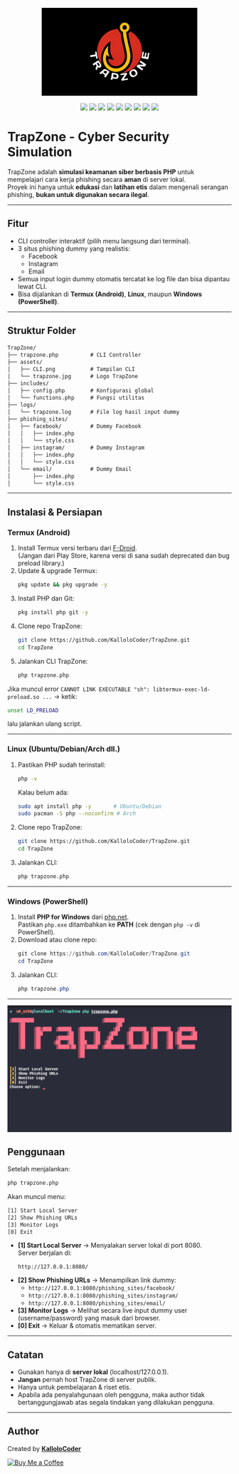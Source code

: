 <p align="center">
  <img src="assets/trapzone.jpg" alt="TryHuntMe Logo" width="350"/>
</p>
<p align="center">
  <img src="https://img.shields.io/badge/PHP-8.4-777BB4?logo=php&logoColor=white" />
  <img src="https://img.shields.io/github/tag/KalloloCoder/TrapZone.svg" />
  <img src="https://img.shields.io/github/license/KalloloCoder/TrapZone" />
  <img src="https://img.shields.io/badge/Maintained-Yes-green" />
  <img src="https://img.shields.io/badge/Open%20Source-Yes-brightgreen" />
  <img src="https://img.shields.io/github/stars/KalloloCoder/TrapZone?style=social" />
  <img src="https://img.shields.io/github/forks/KalloloCoder/TrapZone?style=social" />
  <img src="https://img.shields.io/github/issues/KalloloCoder/TrapZone" />
  <a href="https://github.com/KalloloCoder">
    <img src="https://img.shields.io/badge/Author-KalloloCoder-red" />
  </a>
</p>

# TrapZone - Cyber Security Simulation

TrapZone adalah **simulasi keamanan siber berbasis PHP** untuk mempelajari cara kerja phishing secara **aman** di server lokal.  
Proyek ini hanya untuk **edukasi** dan **latihan etis** dalam mengenali serangan phishing, **bukan untuk digunakan secara ilegal**.  

---

## Fitur
- CLI controller interaktif (pilih menu langsung dari terminal).
- 3 situs phishing dummy yang realistis:
  - Facebook
  - Instagram
  - Email
- Semua input login dummy otomatis tercatat ke log file dan bisa dipantau lewat CLI.
- Bisa dijalankan di **Termux (Android)**, **Linux**, maupun **Windows (PowerShell)**.

---

## Struktur Folder
```
TrapZone/
├── trapzone.php          # CLI Controller
├── assets/
│   ├── CLI.png           # Tampilan CLI
│   └── trapzone.jpg      # Logo TrapZone
├── includes/
│   ├── config.php        # Konfigurasi global
│   └── functions.php     # Fungsi utilitas
├── logs/
│   └── trapzone.log      # File log hasil input dummy
├── phishing_sites/
│   ├── facebook/         # Dummy Facebook
│   │   ├── index.php
│   │   └── style.css
│   ├── instagram/        # Dummy Instagram
│   │   ├── index.php
│   │   └── style.css
│   └── email/            # Dummy Email
│       ├── index.php
│       └── style.css
```

---

## Instalasi & Persiapan

### Termux (Android)
1. Install Termux versi terbaru dari [F-Droid](https://f-droid.org/en/packages/com.termux/).  
   (Jangan dari Play Store, karena versi di sana sudah deprecated dan bug preload library.)
2. Update & upgrade Termux:
   ```bash
   pkg update && pkg upgrade -y
   ```
3. Install PHP dan Git:
   ```bash
   pkg install php git -y
   ```
4. Clone repo TrapZone:
   ```bash
   git clone https://github.com/KalloloCoder/TrapZone.git
   cd TrapZone
   ```
5. Jalankan CLI TrapZone:
   ```bash
   php trapzone.php
   ```

 Jika muncul error `CANNOT LINK EXECUTABLE "sh": libtermux-exec-ld-preload.so ...` → ketik:
```bash
unset LD_PRELOAD
```
lalu jalankan ulang script.

---

### Linux (Ubuntu/Debian/Arch dll.)
1. Pastikan PHP sudah terinstall:
   ```bash
   php -v
   ```
   Kalau belum ada:
   ```bash
   sudo apt install php -y       # Ubuntu/Debian
   sudo pacman -S php --noconfirm # Arch
   ```
2. Clone repo TrapZone:
   ```bash
   git clone https://github.com/KalloloCoder/TrapZone.git
   cd TrapZone
   ```
3. Jalankan CLI:
   ```bash
   php trapzone.php
   ```

---

### Windows (PowerShell)
1. Install **PHP for Windows** dari [php.net](https://windows.php.net/download/).  
   Pastikan `php.exe` ditambahkan ke **PATH** (cek dengan `php -v` di PowerShell).
2. Download atau clone repo:
   ```powershell
   git clone https://github.com/KalloloCoder/TrapZone.git
   cd TrapZone
   ```
3. Jalankan CLI:
   ```powershell
   php trapzone.php
   ```

---
![TrapZone_Picture](assets/CLI.png)

## Penggunaan
Setelah menjalankan:
```bash
php trapzone.php
```

Akan muncul menu:
```
[1] Start Local Server
[2] Show Phishing URLs
[3] Monitor Logs
[0] Exit
```

- **[1] Start Local Server** → Menyalakan server lokal di port 8080.  
  Server berjalan di:  
  ```
  http://127.0.0.1:8080/
  ```
- **[2] Show Phishing URLs** → Menampilkan link dummy:
  - `http://127.0.0.1:8080/phishing_sites/facebook/`
  - `http://127.0.0.1:8080/phishing_sites/instagram/`
  - `http://127.0.0.1:8080/phishing_sites/email/`
- **[3] Monitor Logs** → Melihat secara live input dummy user (username/password) yang masuk dari browser.  
- **[0] Exit** → Keluar & otomatis mematikan server.

---

## Catatan
- Gunakan hanya di **server lokal** (localhost/127.0.0.1).  
- **Jangan** pernah host TrapZone di server publik.  
- Hanya untuk pembelajaran & riset etis.  
- Apabila ada penyalahgunaan oleh pengguna, maka author tidak bertanggungjawab atas segala tindakan yang dilakukan pengguna.

---

## Author
Created by [**KalloloCoder**](https://github.com/KalloloCoder) 

[![Buy Me a Coffee](https://img.shields.io/badge/Buy%20Me%20a%20Coffee-donate-yellow?style=for-the-badge&logo=buy-me-a-coffee)](https://buymeacoffee.com/muhammadagt)